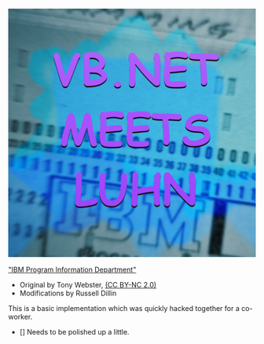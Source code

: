![VBNET MEETS LUHN](https://raw.githubusercontent.com/rastreus/validatingCCNums/master/images/vbnet-meets-luhn.png)

["IBM Program Information Department"](https://flic.kr/p/a9Rqt4)

* Original by Tony Webster, [(CC BY-NC 2.0)](https://creativecommons.org/licenses/by-nc/2.0/legalcode)
* Modifications by Russell Dillin

This is a basic implementation which was quickly hacked together for a co-worker.

- [] Needs to be polished up a little.
